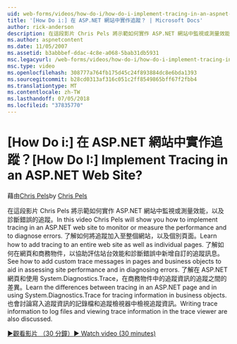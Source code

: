 ```yaml
---
uid: web-forms/videos/how-do-i/how-do-i-implement-tracing-in-an-aspnet-web-site
title: '[How Do i:] 在 ASP.NET 網站中實作追蹤？ | Microsoft Docs'
author: rick-anderson
description: 在這段影片 Chris Pels 將示範如何實作 ASP.NET 網站中監視或測量效能，以及診斷錯誤的追蹤。 了解如何...
ms.author: aspnetcontent
ms.date: 11/05/2007
ms.assetid: b3abbbef-ddac-4c8e-a068-5bab31db5931
msc.legacyurl: /web-forms/videos/how-do-i/how-do-i-implement-tracing-in-an-aspnet-web-site
msc.type: video
ms.openlocfilehash: 308777a764fb175d45c24f893884dc8e6bda1393
ms.sourcegitcommit: b28cd0313af316c051c2ff8549865bff67f2fbb4
ms.translationtype: MT
ms.contentlocale: zh-TW
ms.lasthandoff: 07/05/2018
ms.locfileid: "37835770"
---
```

<a name="how-do-i--implement-tracing-in-an-aspnet-web-site"></a><span data-ttu-id="7ef76-105">[How Do i:] 在 ASP.NET 網站中實作追蹤？</span><span class="sxs-lookup"><span data-stu-id="7ef76-105">[How Do I:]  Implement Tracing in an ASP.NET Web Site?</span></span>
====================
<span data-ttu-id="7ef76-106">藉由[Chris Pels](https://twitter.com/chrispels)</span><span class="sxs-lookup"><span data-stu-id="7ef76-106">by [Chris Pels](https://twitter.com/chrispels)</span></span>

<span data-ttu-id="7ef76-107">在這段影片 Chris Pels 將示範如何實作 ASP.NET 網站中監視或測量效能，以及診斷錯誤的追蹤。</span><span class="sxs-lookup"><span data-stu-id="7ef76-107">In this video Chris Pels will show you how to implement tracing in an ASP.NET web site to monitor or measure the performance and to diagnose errors.</span></span> <span data-ttu-id="7ef76-108">了解如何將追蹤加入至整個網站，以及個別頁面。</span><span class="sxs-lookup"><span data-stu-id="7ef76-108">Learn how to add tracing to an entire web site as well as individual pages.</span></span> <span data-ttu-id="7ef76-109">了解如何在網頁和商務物件，以協助評估站台效能和診斷錯誤中新增自訂的追蹤訊息。</span><span class="sxs-lookup"><span data-stu-id="7ef76-109">See how to add custom trace messages in pages and business objects to aid in assessing site performance and in diagnosing errors.</span></span> <span data-ttu-id="7ef76-110">了解在 ASP.NET 網頁和使用 System.Diagnostics.Trace，在商務物件中的追蹤資訊的追蹤之間的差異。</span><span class="sxs-lookup"><span data-stu-id="7ef76-110">Learn the differences between tracing in an ASP.NET page and in using System.Diagnostics.Trace for tracing information in business objects.</span></span> <span data-ttu-id="7ef76-111">也會討論寫入追蹤資訊的記錄檔和追蹤檢視器中檢視追蹤資訊。</span><span class="sxs-lookup"><span data-stu-id="7ef76-111">Writing trace information to log files and viewing trace information in the trace viewer are also discussed.</span></span>

[<span data-ttu-id="7ef76-112">&#9654;觀看影片 （30 分鐘）</span><span class="sxs-lookup"><span data-stu-id="7ef76-112">&#9654; Watch video (30 minutes)</span></span>](https://channel9.msdn.com/Blogs/ASP-NET-Site-Videos/how-do-i-implement-tracing-in-an-aspnet-web-site)
